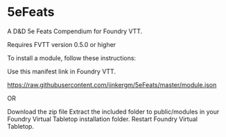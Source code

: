 # 5eFeats
A D&amp;D 5e Feats Compendium for Foundry VTT.


Requires FVTT version 0.5.0 or higher

To install a module, follow these instructions:


Use this manifest link in Foundry VTT.

https://raw.githubusercontent.com/jinkergm/5eFeats/master/module.json

OR

Download the zip file
Extract the included folder to public/modules in your Foundry Virtual Tabletop installation folder.
Restart Foundry Virtual Tabletop.

